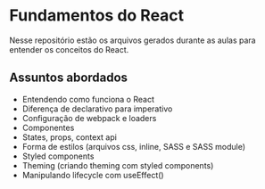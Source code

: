
# Fundamentos do React

Nesse repositório estão os arquivos gerados durante as aulas para entender os conceitos do React.




## Assuntos abordados

- Entendendo como funciona o React
- Diferença de declarativo para imperativo
- Configuração de webpack e loaders
- Componentes
- States, props, context api
- Forma de estilos (arquivos css, inline, SASS e SASS module)
- Styled components
- Theming (criando theming com styled components)
- Manipulando lifecycle com useEffect()

